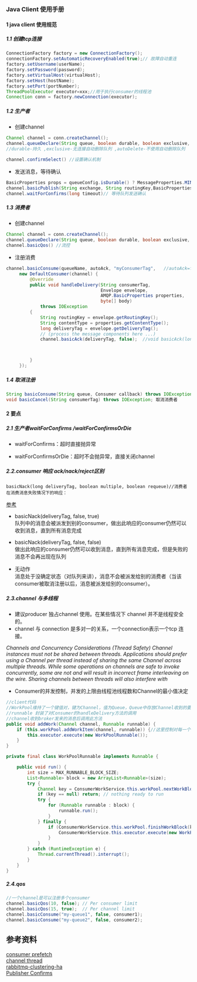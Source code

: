 ### Java Client 使用手册

#### 1 java client 使用规范


##### 1.1 创建tcp连接

```java
ConnectionFactory factory = new ConnectionFactory();
connectionFactory.setAutomaticRecoveryEnabled(true);// 故障自动重连
factory.setUsername(userName);
factory.setPassword(password);
factory.setVirtualHost(virtualHost);
factory.setHost(hostName);
factory.setPort(portNumber);
ThreadPoolExecutor executor=xxx;//用于执行consumer的线程池
Connection conn = factory.newConnection(executor);
```

##### 1.2 生产者

* 创建channel

```java
Channel channel = conn.createChannel();
channel.queueDeclare(String queue, boolean durable, boolean exclusive, boolean autoDelete, Map<String, Object> arguments);
//durable-持久 ,exclusive-无连接自动删除队列 ,autoDelete-不使用自动删除队列

channel.confirmSelect() //设置确认机制
```

* 发送消息，等待确认

```java
BasicProperties props = queueConfig.isDurable() ? MessageProperties.MINIMAL_PERSISTENT_BASIC: MessageProperties.MINIMAL_BASIC
channel.basicPublish(String exchange, String routingKey,BasicProperties props, byte[] body);//发送消息
channel.waitForConfirms(long timeout)// 等待队列发送确认
```

##### 1.3 消费者

* 创建channel

```java
Channel channel = conn.createChannel();
channel.queueDeclare(String queue, boolean durable, boolean exclusive, boolean autoDelete, Map<String, Object> arguments);
channel.basicQos() //流控
```

* 注册消费

```java
channel.basicConsume(queueName, autoAck, "myConsumerTag",   //autoAck=false queue等consumer 发送确认才删除消息
     new DefaultConsumer(channel) {
         @Override
         public void handleDelivery(String consumerTag,
                                    Envelope envelope,
                                    AMQP.BasicProperties properties,
                                    byte[] body)
             throws IOException
         {
             String routingKey = envelope.getRoutingKey();
             String contentType = properties.getContentType();
             long deliveryTag = envelope.getDeliveryTag();
             // (process the message components here ...)
             channel.basicAck(deliveryTag, false);  //void basicAck(long deliveryTag, boolean multiple) throws IOException; multiple表示是否一次确认多个



         }
     });
```

##### 1.4 取消注册

```java
String basicConsume(String queue, Consumer callback) throws IOException; 返回为消费者生成的随机名字
void basicCancel(String consumerTag) throws IOException; 取消消费者
```


#### 2 要点


##### 2.1 生产者waitForConfirms /waitForConfirmsOrDie

* waitForConfirms：超时直接抛异常

* waitForConfirmsOrDie：超时不会抛异常，直接关闭channel

##### 2.2.consumer 响应 ack/nack/reject区别

```
basicNack(long deliveryTag, boolean multiple, boolean requeue)//消费者在消费消息失败情况下的响应：
```
[参考](http://stackoverflow.com/questions/24107913/how-to-requeue-messages-in-rabbitmq?answertab=votes#tab-top)

* basicNack(deliveryTag, false, true)   
   队列中的消息会被派发到别的consumer，做出此响应的consumer仍然可以收到消息，直到所有消息完成

* basicNack(deliveryTag, false, false)    
   做出此响应的consumer仍然可以收到消息，直到所有消息完成，但是失败的消息不会再出现在队列

* 无动作   
   消息处于没确定状态（对队列来讲），消息不会被派发给别的消费者（当该consumer被取消注册以后，消息被派发给别的consumer）。
 

##### 2.3.channel 与多线程



* 建议producer 独占channel 使用。在某些情况下 channel 并不是线程安全的。
* channel 与 connection 是多对一的关系，一个connection表示一个tcp 连接。

_Channels and Concurrency Considerations (Thread Safety)
Channel instances must not be shared between threads. 
Applications should prefer using a Channel per thread instead of sharing the same  Channel across multiple threads. While some operations on channels are safe to invoke concurrently, some are not and will result in incorrect frame interleaving on the wire. Sharing channels between threads will also interfere with_

* Consumer的并发控制，并发的上限由线程池线程数和Channel的最小值决定
```java
//client代码
//WorkPool维持了一个键值对，键为Channel，值为Queue，Queue中存放Channel收到的要传递给Consumer处理的逻辑。
//runnable 封装了对Consumer的handleDelivery方法的调用
//channel收到broker发来的消息后调用此方法
public void addWork(Channel channel, Runnable runnable) { 
    if (this.workPool.addWorkItem(channel, runnable)) {//这里控制对每一个channle同时只有一个线程在执行
        this.executor.execute(new WorkPoolRunnable());
    }
}

private final class WorkPoolRunnable implements Runnable {

    public void run() {
        int size = MAX_RUNNABLE_BLOCK_SIZE;
        List<Runnable> block = new ArrayList<Runnable>(size);
        try {
            Channel key = ConsumerWorkService.this.workPool.nextWorkBlock(block, size);
            if (key == null) return; // nothing ready to run
            try {
                for (Runnable runnable : block) {
                    runnable.run();
                }
            } finally {
                if (ConsumerWorkService.this.workPool.finishWorkBlock(key)) {//channle上的任务没有执行完
                    ConsumerWorkService.this.executor.execute(new WorkPoolRunnable());
                }
            }
        } catch (RuntimeException e) {
            Thread.currentThread().interrupt();
        }
    }
}

```
##### 2.4.qos

```java
//一个channel是可以注册多个consumer
channel.basicQos(10, false); // Per consumer limit
channel.basicQos(15, true);  // Per channel limit
channel.basicConsume("my-queue1", false, consumer1);
channel.basicConsume("my-queue2", false, consumer2);
```

 

参考资料
-------
[consumer prefetch](https://www.rabbitmq.com/consumer-prefetch.html)   
[channel thread](http://www.rabbitmq.com/api-guide.html#channel-threads)   
[rabbitmq-clustering-ha](http://88250.b3log.org/rabbitmq-clustering-ha)   
[Publisher Confirms](http://www.rabbitmq.com/confirms.html)
